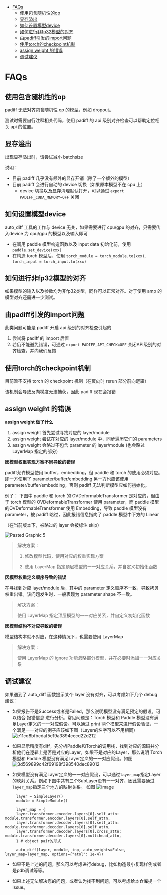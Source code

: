 - [FAQs](#faqs)
  - [使用包含随机性的op](#使用包含随机性的op)
  - [显存溢出](#显存溢出)
  - [如何设置模型device](#如何设置模型device)
  - [如何进行非fp32模型的对齐](#如何进行非fp32模型的对齐)
  - [由padiff引发的import问题](#由padiff引发的import问题)
  - [使用torch的checkpoint机制](#使用torch的checkpoint机制)
  - [assign weight 的错误](#assign-weight-的错误)
  - [调试建议](#调试建议)


# FAQs

## 使用包含随机性的op

padiff 无法对齐包含随机性 op 的模型，例如 dropout。

测试时需要自行注释相关代码，使用 padiff 的 api 级别对齐检查可以帮助定位相关 api 的位置。



## 显存溢出

出现显存溢出时，请尝试减小 batchsize

说明：

-   目前 padiff 几乎没有额外的显存开销（除了一个额外的模型）
-   目前 padiff 会进行自动的 device 切换（如果原本模型不在 cpu 上）
    -   device 切换以及显存清理默认打开，可以通过 `export PADIFF_CUDA_MEMORY=OFF` 关闭



## 如何设置模型device

auto_diff 工具的工作与 device 无关，如果需要进行 cpu/gpu 的对齐，只需要传入device 为 cpu/gpu 的模型以及输入即可

-   在调用 paddle 模型构造函数以及 input data 初始化前，使用 `paddle.set_device(xxx)`
-   在构造 torch 模型后，使用 `torch_module = torch_module.to(xxx)`, `torch_input = torch_input.to(xxx)`



## 如何进行非fp32模型的对齐

如果模型的输入以及参数均为非fp32类型，同样可以正常对齐。对于使用 amp 的模型对齐还需进一步测试。



## 由padiff引发的import问题

此类问题可能是 padiff 开启 api 级别的对齐检查引起的

1.   尝试将 padiff 的 import 后置
2.   若仍不能避免错误，可通过  `export PADIFF_API_CHECK=OFF` 关闭API级别的对齐检查，并向我们反馈



## 使用torch的checkpoint机制

目前暂不支持 torch 的 checkpoint 机制（在反向时 rerun 部分前向逻辑）

该机制会导致反向梯度无法捕获，因此 padiff 现在会报错



## assign weight 的错误

**assign weight 做了什么**
1. assign weight 首先尝试寻找对应的 layer/module
2. assign weight 尝试在对应的 layer/module 中，同步遍历它们的 parameters
3. assign weight 会略过不包含 parameter 的 layer/module (也会略过 LayerMap 指定的部分)

**因模型权重实现方案不同导致的错误**

padiff允许模型使用 buffer，embedding，但 paddle 和 torch 的使用必须对应。即一方使用了 parameter/buffer/embedding 另一方也应该使用 parameter/buffer/embedding，否则 padiff 无法判断模型应如何初始化。

例子：
下图中 paddle 和 torch 的 OVDeformableTransformer 是对应的，但由于 torch 模型的 OVDeformableTransformer 使用 parameter，而 paddle 模型的OVDeformableTransformer 使用 Embedding，导致 paddle 模型没有 parameter，被 padiff 略过，因此报错信息指向了 paddle 模型中下方的 Linear

（在当前版本下，被略过的 layer 会被标注 skip）

![Pasted Graphic 5](https://user-images.githubusercontent.com/79986504/227197672-1ecc6b74-d796-447f-8508-2bcf6cbb6bc6.png)


> 解决方案：
>
> 1. 修改模型代码，使用对应的权重实现方案
>
> 2. 使用 LayerMap 指定顶层模型的一一对应关系，并自定义初始化函数

**因模型权重定义顺序导致的错误**

在寻找到对应 layer/module 后，其中的 parameter 定义顺序不一致，导致拷贝权重出错。该问题发生时，一般表现为 parameter shape 不一致。

> 解决方案：
>
> 使用 LayerMap 指定顶层模型的一一对应关系，并自定义初始化函数

**因模型结构不对应导致的错误**

模型结构本就不对应，在这种情况下，也需要使用 LayerMap

> 解决方案：
>
> 使用 LayerMap 的 ignore 功能忽略部分模型，并在必要时添加一一对应关系

## 调试建议

如果遇到了 auto_diff 函数提示某个 layer 没有对齐，可以考虑如下几个 debug 建议：

-   如果报告不是Success或者是Failed，那么说明模型没有满足预定的假设。可以结合 报错信息 进行分析。常见问题是：Torch 模型和 Paddle 模型没有满足Layer定义的一一对应假设。可以通过 print 两个模型来进行假设验证，一个满足一一对应的例子应该如下图（Layer的名字可以不用相同）![e11cd8bfbcdaf5e19a3894cecd22d212](https://user-images.githubusercontent.com/16025309/209917443-e5c21829-f4a6-4bdf-a621-b123c11e83d6.jpg)

-   如果显示精度有diff，先分析Paddle和Torch的调用栈，找到对应的源码并分析他们在逻辑上是否是对应的Layer，如果不是对应的Layer，那么说明 Torch 模型和 Paddle 模型没有满足Layer定义的一一对应假设。如图  ![3d569899c42f69198f398540dec89012](https://user-images.githubusercontent.com/16025309/209917231-717c8e88-b3d8-41bc-b6a9-0330d0d9ed50.png)

-   如果模型没有满足Layer定义的一一对应假设，可以通过`layer_map`指定Layer的映射关系。例如下图中共有三个SubLayer没有一一对齐，因此需要通过`layer_map`指定三个地方的映射关系。 如图  ![image](https://user-images.githubusercontent.com/40840292/212643420-b30d5d6f-3a26-4a41-8dc2-7b3e6622c1d5.png)

```
     layer = SimpleLayer()
     module = SimpleModule()

     layer_map = {
     layer.transformer.encoder.layers[0].self_attn: module.transformer.encoder.layers[0].self_attn,
     layer.transformer.decoder.layers[0].self_attn: module.transformer.decoder.layers[0].self_attn,
     layer.transformer.decoder.layers[0].cross_attn: module.transformer.decoder.layers[0].multihead_attn,
     } # object pair的形式

     auto_diff(layer, module, inp, auto_weights=False, layer_map=layer_map, options={"atol": 1e-4})

```

-   如果不是上述的问题，那么可以考虑进行debug，比如构造最小复现样例或者是pdb调试等等。

-   如果上述无法解决您的问题，或者认为找不到问题，可以考虑给本仓库提一个Issue。
